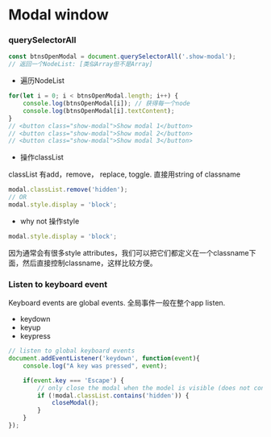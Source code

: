 # Modal window

### querySelectorAll
```js
const btnsOpenModal = document.querySelectorAll('.show-modal');
// 返回一个NodeList: [类似Array但不是Array]
```
- 遍历NodeList

``` js
for(let i = 0; i < btnsOpenModal.length; i++) {
    console.log(btnsOpenModal[i]); // 获得每一个node
    console.log(btnsOpenModal[i].textContent);
}
// <button class="show-modal">Show modal 1</button>
// <button class="show-modal">Show modal 2</button>
// <button class="show-modal">Show modal 3</button>

```

- 操作classList

classList 有add，remove， replace, toggle. 直接用string of classname
```js
modal.classList.remove('hidden');
// OR
modal.style.display = 'block';
```

- why not 操作style
```js
modal.style.display = 'block';
```
因为通常会有很多style attributes，我们可以把它们都定义在一个classname下面，然后直接控制classname，这样比较方便。

### Listen to keyboard event
Keyboard events are global events. 全局事件一般在整个app listen.

- keydown
- keyup
- keypress


```js
// listen to global keyboard events
document.addEventListener('keydown', function(event){
    console.log("A key was pressed", event);

    if(event.key === 'Escape') {
        // only close the modal when the model is visible (does not contain the class hidden)
        if (!modal.classList.contains('hidden')) {
            closeModal();
        }
    }
});
```